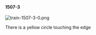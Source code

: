 #### 1507-3
![train-1507-3-0.png](https://github.com/lil-lab/nlvr/raw/master/nlvr/train/images/72/train-1507-3-0.png "train-1507-3-0.png")

There is a yellow circle touching the edge
